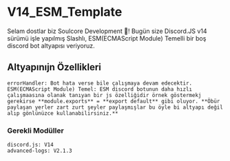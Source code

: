 # V14_ESM_Template
Selam dostlar biz Soulcore Development 👋! Bugün size Discord.JS v14 sürümü işle yapılmış Slashlı, ESM(ECMAScript Module) Temelli bir boş discord bot altyapısı veriyoruz.

## Altyapınıjn Özellikleri
``
errorHandler: Bot hata verse bile çalışmaya devam edecektir.
ESM(ECMAScript Module) Temel: ESM discord botunun daha hızlı çalışmaasına olanak tanıyan bir js özelliğidir örnek göstermekj gerekirse **module.exports** = **export default** gibi oluyor.
**Öbür paylaşan yerler zart zurt şeyler paylaşmışlar bu öyle bi altyapı değil alıp gönlünüzce kullanabilirsiniz.**
``

### Gerekli Modüller
```
discord.js: V14
advanced-logs: V2.1.3
```

